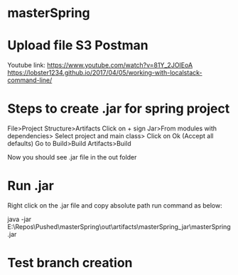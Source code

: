 # masterSpring

# Upload file S3 Postman
 Youtube link: https://www.youtube.com/watch?v=81Y_2JOIEoA
 https://lobster1234.github.io/2017/04/05/working-with-localstack-command-line/


# Steps to create .jar for spring project
File>Project Structure>Artifacts
Click on + sign
Jar>From modules with dependencies> Select project and main class>
Click on Ok (Accept all defaults)
Go to Build>Build Artifacts>Build

Now you should see .jar file in the out folder

# Run .jar
Right click on the .jar file and copy absolute path
run command as below:

java -jar E:\Repos\Pushed\masterSpring\out\artifacts\masterSpring_jar\masterSpring.jar

# Test branch creation



